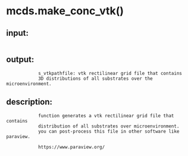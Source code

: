 # mcds.make_conc_vtk()


## input:
```

```

## output:
```
            s_vtkpathfile: vtk rectilinear grid file that contains
            3D distributions of all substrates over the microenvironment.

```

## description:
```
            function generates a vtk rectilinear grid file that contains
            distribution of all substrates over microenvironment.
            you can post-process this file in other software like paraview.

            https://www.paraview.org/
        
```